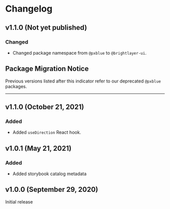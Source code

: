 # Changelog

## v1.1.0 (Not yet published)

### Changed

-   Changed package namespace from `@pxblue` to `@brightlayer-ui`.

## Package Migration Notice

Previous versions listed after this indicator refer to our deprecated `@pxblue` packages.

___

## v1.1.0 (October 21, 2021)

### Added

- Added `useDirection` React hook.


## v1.0.1 (May 21, 2021)

### Added

- Added storybook catalog metadata

## v1.0.0 (September 29, 2020)

Initial release
